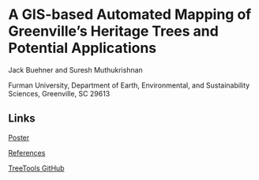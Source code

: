 # A GIS-based Automated Mapping of Greenville’s Heritage Trees and Potential Applications

Jack Buehner and Suresh Muthukrishnan

Furman University, Department of Earth, Environmental, and Sustainability Sciences, Greenville, SC 29613


## Links

[Poster](https://furman-my.sharepoint.com/:p:/g/personal/jbuehner_furman_edu/EW9iJTxAneZNk7oH23D852oBduSfpLxm6w9S3Exyw5mC4g?e=X25gCl)

[References](https://furman-my.sharepoint.com/:w:/g/personal/jbuehner_furman_edu/Ede2susOTcxCuHiqbTKF-egBXgcldkgsA13OafWSsm2xVQ?e=bbfXoy)

[TreeTools GitHub](https://github.com/jackbuehner/treetools)
